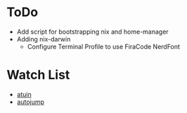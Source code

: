 # ToDo

* Add script for bootstrapping nix and home-manager
* Adding nix-darwin
  * Configure Terminal Profile to use FiraCode NerdFont

# Watch List

* [atuin](https://github.com/atuinsh/atuin)
* [autojump](https://github.com/wting/autojump)
